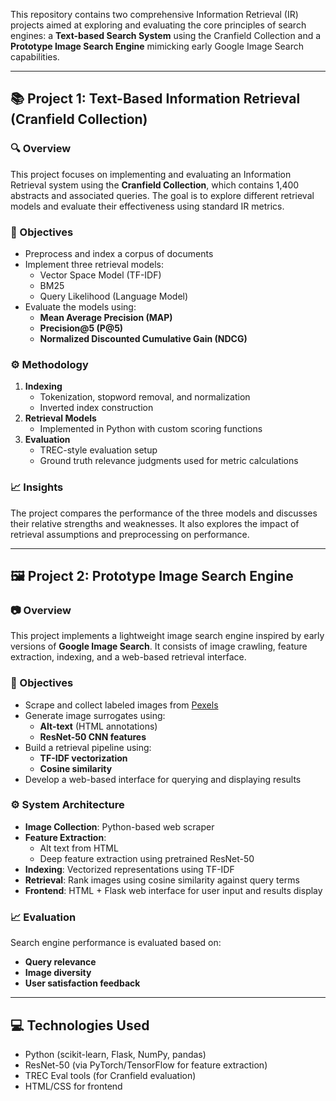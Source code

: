 This repository contains two comprehensive Information Retrieval (IR) projects aimed at exploring and evaluating the core principles of search engines: a **Text-based Search System** using the Cranfield Collection and a **Prototype Image Search Engine** mimicking early Google Image Search capabilities.

---

## 📚 Project 1: Text-Based Information Retrieval (Cranfield Collection)

### 🔍 Overview
This project focuses on implementing and evaluating an Information Retrieval system using the **Cranfield Collection**, which contains 1,400 abstracts and associated queries. The goal is to explore different retrieval models and evaluate their effectiveness using standard IR metrics.

### 📌 Objectives
- Preprocess and index a corpus of documents
- Implement three retrieval models:
  - Vector Space Model (TF-IDF)
  - BM25
  - Query Likelihood (Language Model)
- Evaluate the models using:
  - **Mean Average Precision (MAP)**
  - **Precision@5 (P@5)**
  - **Normalized Discounted Cumulative Gain (NDCG)**

### ⚙️ Methodology
1. **Indexing**
   - Tokenization, stopword removal, and normalization
   - Inverted index construction
2. **Retrieval Models**
   - Implemented in Python with custom scoring functions
3. **Evaluation**
   - TREC-style evaluation setup
   - Ground truth relevance judgments used for metric calculations

### 📈 Insights
The project compares the performance of the three models and discusses their relative strengths and weaknesses. It also explores the impact of retrieval assumptions and preprocessing on performance.

---

## 🖼️ Project 2: Prototype Image Search Engine

### 📷 Overview
This project implements a lightweight image search engine inspired by early versions of **Google Image Search**. It consists of image crawling, feature extraction, indexing, and a web-based retrieval interface.

### 📌 Objectives
- Scrape and collect labeled images from [Pexels](https://www.pexels.com)
- Generate image surrogates using:
  - **Alt-text** (HTML annotations)
  - **ResNet-50 CNN features**
- Build a retrieval pipeline using:
  - **TF-IDF vectorization**
  - **Cosine similarity**
- Develop a web-based interface for querying and displaying results

### ⚙️ System Architecture
- **Image Collection**: Python-based web scraper
- **Feature Extraction**:
  - Alt text from HTML
  - Deep feature extraction using pretrained ResNet-50
- **Indexing**: Vectorized representations using TF-IDF
- **Retrieval**: Rank images using cosine similarity against query terms
- **Frontend**: HTML + Flask web interface for user input and results display

### 📈 Evaluation
Search engine performance is evaluated based on:
- **Query relevance**
- **Image diversity**
- **User satisfaction feedback**

---

## 💻 Technologies Used
- Python (scikit-learn, Flask, NumPy, pandas)
- ResNet-50 (via PyTorch/TensorFlow for feature extraction)
- TREC Eval tools (for Cranfield evaluation)
- HTML/CSS for frontend
